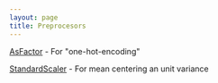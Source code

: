 ```yaml
---
layout: page
title: Preprocesors
---
```


[AsFactor](AsFactor.html) - For "one-hot-encoding"

[StandardScaler](StandardScaler.html) - For mean centering an unit variance